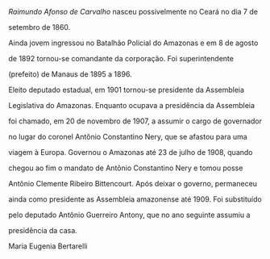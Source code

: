

*Raimundo Afonso de Carvalho* nasceu possivelmente no Ceará no dia 7 de

setembro de 1860.



Ainda jovem ingressou no Batalhão Policial do Amazonas e em 8 de agosto

de 1892 tornou-se comandante da corporação. Foi superintendente

(prefeito) de Manaus de 1895 a 1896.



Eleito deputado estadual, em 1901 tornou-se presidente da Assembleia

Legislativa do Amazonas. Enquanto ocupava a presidência da Assembleia

foi chamado, em 20 de novembro de 1907, a assumir o cargo de governador

no lugar do coronel Antônio Constantino Nery, que se afastou para uma

viagem à Europa. Governou o Amazonas até 23 de julho de 1908, quando

chegou ao fim o mandato de Antônio Constantino Nery e tomou posse

Antônio Clemente Ribeiro Bittencourt. Após deixar o governo, permaneceu

ainda como presidente as Assembleia amazonense até 1909. Foi substituído

pelo deputado Antônio Guerreiro Antony, que no ano seguinte assumiu a

presidência da casa.



Maria Eugenia Bertarelli



